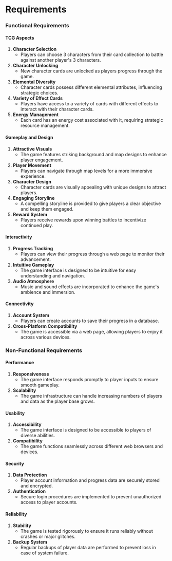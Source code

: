 # Requirements

### Functional Requirements

#### TCG Aspects
1. **Character Selection**
   - Players can choose 3 characters from their card collection to battle against another player's 3 characters.
2. **Character Unlocking**
   - New character cards are unlocked as players progress through the game.
3. **Elemental Diversity**
   - Character cards possess different elemental attributes, influencing strategic choices.
4. **Variety of Effect Cards**
   - Players have access to a variety of cards with different effects to interact with their character cards.
5. **Energy Management**
   - Each card has an energy cost associated with it, requiring strategic resource management.

#### Gameplay and Design
1. **Attractive Visuals**
   - The game features striking background and map designs to enhance player engagement.
2. **Player Movement**
   - Players can navigate through map levels for a more immersive experience.
3. **Character Design**
   - Character cards are visually appealing with unique designs to attract players.
4. **Engaging Storyline**
   - A compelling storyline is provided to give players a clear objective and keep them engaged.
5. **Reward System**
   - Players receive rewards upon winning battles to incentivize continued play.

#### Interactivity
1. **Progress Tracking**
   - Players can view their progress through a web page to monitor their advancement.
2. **Intuitive Gameplay**
   - The game interface is designed to be intuitive for easy understanding and navigation.
3. **Audio Atmosphere**
   - Music and sound effects are incorporated to enhance the game's ambience and immersion.

#### Connectivity
1. **Account System**
   - Players can create accounts to save their progress in a database.
2. **Cross-Platform Compatibility**
   - The game is accessible via a web page, allowing players to enjoy it across various devices.

### Non-Functional Requirements

#### Performance
1. **Responsiveness**
   - The game interface responds promptly to player inputs to ensure smooth gameplay.
2. **Scalability**
   - The game infrastructure can handle increasing numbers of players and data as the player base grows.

#### Usability
1. **Accessibility**
   - The game interface is designed to be accessible to players of diverse abilities.
2. **Compatibility**
   - The game functions seamlessly across different web browsers and devices.

#### Security
1. **Data Protection**
   - Player account information and progress data are securely stored and encrypted.
2. **Authentication**
   - Secure login procedures are implemented to prevent unauthorized access to player accounts.

#### Reliability
1. **Stability**
   - The game is tested rigorously to ensure it runs reliably without crashes or major glitches.
2. **Backup System**
   - Regular backups of player data are performed to prevent loss in case of system failure.
